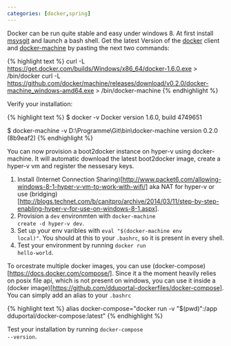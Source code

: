 ```yaml
---
categories: [docker,spring]
---
```

Docker can be run quite stable and easy under windows 8. At first install [msysgit](https://msysgit.github.io/) and launch a bash shell. Get the latest Version of the [docker](http://www.docker.com)  client and [docker-machine](https://docs.docker.com/machine/) by pasting the next two commands:

{% highlight text %}
curl -L https://get.docker.com/builds/Windows/x86_64/docker-1.6.0.exe > /bin/docker
curl -L https://github.com/docker/machine/releases/download/v0.2.0/docker-machine_windows-amd64.exe > /bin/docker-machine
{% endhighlight %}

Verify your installation:

{% highlight text %}
$ docker -v
Docker version 1.6.0, build 4749651

$ docker-machine -v
D:\Programme\Git\bin\docker-machine version 0.2.0 (8b9eaf2)
{% endhighlight %}

You can now provision a boot2docker instance on hyper-v using docker-machine. It will automatic download the latest boot2docker image, create a hyper-v vm and register the nessesary keys.

1. Install (Internet Connection Sharing)[http://www.packet6.com/allowing-windows-8-1-hyper-v-vm-to-work-with-wifi/] aka NAT for hyper-v or use (bridging)[http://blogs.technet.com/b/canitpro/archive/2014/03/11/step-by-step-enabling-hyper-v-for-use-on-windows-8-1.aspx].
2. Provision a <code>dev</code> environmten with <code>docker-machine create -d hyper-v dev</code>.
3. Set up your env varibles with <code>eval "$(docker-machine env local)"</code>. You should at this to your <code>.bashrc</code>, so it is present in every shell.
4. Test your environment by running <code>docker run hello-world</code>.

To orcestrate multiple docker images, you can use (docker-compose)[https://docs.docker.com/compose/]. Since it a the moment heavily relies on posix file api, which is not present on windows, you can use it inside a (docker image)[https://github.com/dduportal-dockerfiles/docker-compose]. You can simply add an alias to your <code>.bashrc</code>

{% highlight text %}
alias docker-compose="docker run -v \"\$(pwd)\":/app dduportal/docker-compose:latest"
{% endhighlight %}

Test your installation by running <code>docker-compose --version</code>.
